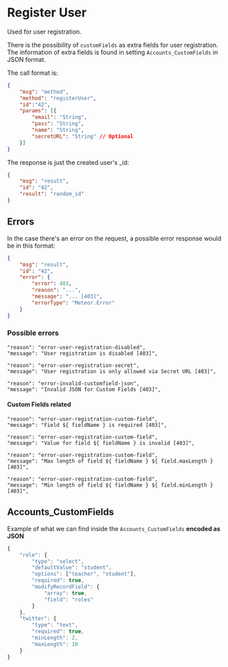# Register User

Used for user registration.

There is the possibility of `customFields` as extra fields for user registration. The information of extra fields is found in setting `Accounts_CustomFields` in JSON format.

The call format is:

```json
{
    "msg": "method",
    "method": "registerUser",
    "id":"42",
    "params": [{
        "email": "String",
        "pass": "String",
        "name": "String",
        "secretURL": "String" // Optional
    }]
}
```

The response is just the created user's \_id:

```json
{
    "msg": "result",
    "id": "42",
    "result": "random_id"
}
```

## Errors

In the case there's an error on the request, a possible error response would be in this format:

```json
{
    "msg": "result",
    "id": "42",
    "error": {
        "error": 403,
        "reason": "...",
        "message": "... [403]",
        "errorType": "Meteor.Error"
    }
}
```

### Possible errors

    "reason": "error-user-registration-disabled",
    "message": "User registration is disabled [403]",

    "reason": "error-user-registration-secret",
    "message": "User registration is only allowed via Secret URL [403]",

    "reason": "error-invalid-customfield-json",
    "message": "Invalid JSON for Custom Fields [403]",

#### Custom Fields related

    "reason": "error-user-registration-custom-field",
    "message": "Field ${ fieldName } is required [403]",

    "reason": "error-user-registration-custom-field",
    "message": "Value for field ${ fieldName } is invalid [403]",

    "reason": "error-user-registration-custom-field",
    "message": "Max length of field ${ fieldName } ${ field.maxLength } [403]",

    "reason": "error-user-registration-custom-field",
    "message": "Min length of field ${ fieldName } ${ field.minLength } [403]",

## Accounts_CustomFields

Example of what we can find inside the `Accounts_CustomFields` **encoded as JSON**

```javascript
{
    "role": {
        "type": "select",
        "defaultValue": "student",
        "options": ["teacher", "student"],
        "required": true,
        "modifyRecordField": {
            "array": true,
            "field": "roles"
        }
    },
    "twitter": {
        "type": "text",
        "required": true,
        "minLength": 2,
        "maxLength": 10
    }
}
```

